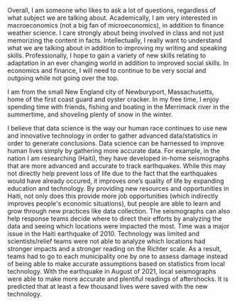 Overall, I am someone who likes to ask a lot of questions, regardless of what subject we are talking about. Academically, I am very interested in macroeconomics (not a big fan of microeconomics), in addition to finance weather science. I care strongly about being involved in class and not just memorizing the content in facts. Intellectually, I really want to understand what we are talking about in addition to improving my writing and speaking skills. Professionally, I hope to gain a variety of new skills relating to adaptation in an ever changing world in addition to improved social skills. In economics and finance, I will need to continue to be very social and outgoing while not going over the top. 

I am from the small New England city of Newburyport, Massachusetts, home of the first coast guard and oyster cracker. In my free time, I enjoy spending time with friends, fishing and boating in the Merrimack river in the summertime, and shoveling plenty of snow in the winter. 

I believe that data science is the way our human race continues to use new and innovative technology in order to gather advanced data/statistics in order to generate conclusions. Data science can be harnessed to improve human lives simply by gathering more accurate data. For example, in the nation I am researching (Haiti), they have developed in-home seismographs that are more advanced and accurate to track earthquakes. While this may not directly help prevent loss of life due to the fact that the earthquakes would have already occured, it improves one’s quality of life by expanding education and technology. By providing new resources and opportunities in Haiti, not only does this provide more job opportunities (which indirectly improves people's economic situations), but people are able to learn and grow through new practices like data collection. The seismographs can also help response teams decide where to direct their efforts by analyzing the data and seeing which locations were impacted the most. Time was a major issue in the Haiti earthquake of 2010. Technology was limited and scientists/relief teams were not able to analyze which locations had stronger impacts and a stronger reading on the Richter scale. As a result, teams had to go to each municipality one by one to assess damage instead of being able to make accurate assumptions based on statistics from local technology. With the earthquake in August of 2021, local seismographs were able to make more accurate and plentiful readings of aftershocks. It is predicted that at least a few thousand lives were saved with the new technology. 
